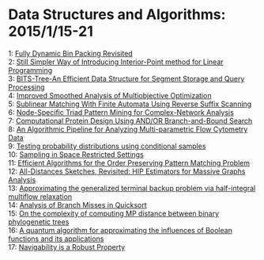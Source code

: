 # Data Structures and Algorithms: 2015/1/15-21  
1: [Fully Dynamic Bin Packing Revisited](https://doi.org/10.48550/arXiv.1411.0960)  
2: [Still Simpler Way of Introducing Interior-Point method for Linear  Programming](https://doi.org/10.48550/arXiv.1412.0652)  
3: [BITS-Tree-An Efficient Data Structure for Segment Storage and Query  Processing](https://doi.org/10.48550/arXiv.1501.03435)  
4: [Improved Smoothed Analysis of Multiobjective Optimization](https://doi.org/10.48550/arXiv.1111.1546)  
5: [Sublinear Matching With Finite Automata Using Reverse Suffix Scanning](https://doi.org/10.48550/arXiv.1308.3822)  
6: [Node-Specific Triad Pattern Mining for Complex-Network Analysis](https://doi.org/10.48550/arXiv.1410.1594)  
7: [Computational Protein Design Using AND/OR Branch-and-Bound Search](https://doi.org/10.48550/arXiv.1412.3138)  
8: [An Algorithmic Pipeline for Analyzing Multi-parametric Flow Cytometry  Data](https://doi.org/10.48550/arXiv.1501.03461)  
9: [Testing probability distributions using conditional samples](https://doi.org/10.48550/arXiv.1211.2664)  
10: [Sampling in Space Restricted Settings](https://doi.org/10.48550/arXiv.1407.1689)  
11: [Efficient Algorithms for the Order Preserving Pattern Matching Problem](https://doi.org/10.48550/arXiv.1501.04001)  
12: [All-Distances Sketches, Revisited: HIP Estimators for Massive Graphs  Analysis](https://doi.org/10.48550/arXiv.1306.3284)  
13: [Approximating the generalized terminal backup problem via half-integral  multiflow relaxation](https://doi.org/10.48550/arXiv.1409.5561)  
14: [Analysis of Branch Misses in Quicksort](https://doi.org/10.48550/arXiv.1411.2059)  
15: [On the complexity of computing MP distance between binary phylogenetic  trees](https://doi.org/10.48550/arXiv.1412.4076)  
16: [A quantum algorithm for approximating the influences of Boolean  functions and its applications](https://doi.org/10.48550/arXiv.1409.1416)  
17: [Navigability is a Robust Property](https://doi.org/10.48550/arXiv.1501.04931)  